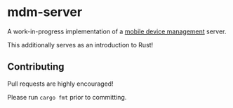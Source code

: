 # mdm-server
A work-in-progress implementation of a [mobile device management](https://developer.apple.com/documentation/devicemanagement) server.

This additionally serves as an introduction to Rust!

## Contributing
Pull requests are highly encouraged!

Please run `cargo fmt` prior to committing.
